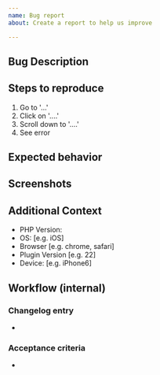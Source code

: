 ```yaml
---
name: Bug report
about: Create a report to help us improve

---
```


## Bug Description

<!-- Please describe clear and concisely what the bug is. -->

## Steps to reproduce

<!-- Please provide detailed steps on how to reproduce the bug. -->
1. Go to '...'
2. Click on '....'
3. Scroll down to '....'
4. See error

## Expected behavior

<!-- Please describe clear and concisely what you expected to happen. -->

## Screenshots

<!-- If applicable, please add screenshots to help explain your problem. -->

## Additional Context

<!-- Please complete the following information. -->
 - PHP Version: 
 - OS: [e.g. iOS]
 - Browser [e.g. chrome, safari]
 - Plugin Version [e.g. 22]
 - Device: [e.g. iPhone6]

<!-- Please add any additional information about the bug. -->

<!-- Do not alter or remove anything below. The following sections will be managed by a moderator. -->
## Workflow (internal)

### Changelog entry

* <!-- One sentence summarizing the PR, to be used in the changelog. -->

### Acceptance criteria

* <!-- One or more bullet points for acceptance criteria. -->
